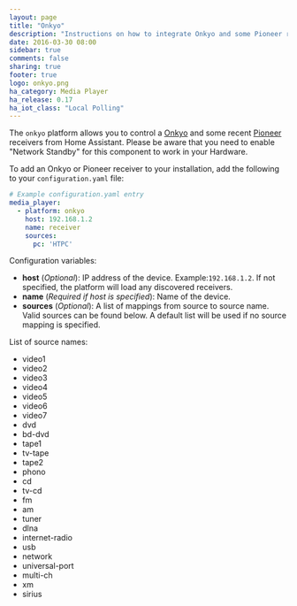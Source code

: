 ```yaml
---
layout: page
title: "Onkyo"
description: "Instructions on how to integrate Onkyo and some Pioneer receivers into Home Assistant."
date: 2016-03-30 08:00
sidebar: true
comments: false
sharing: true
footer: true
logo: onkyo.png
ha_category: Media Player
ha_release: 0.17
ha_iot_class: "Local Polling"
---
```



The `onkyo` platform allows you to control a [Onkyo](http://www.onkyo.com/) and some recent [Pioneer](http://www.pioneerelectronics.com) receivers from Home Assistant. Please be aware that you need to enable "Network Standby" for this component to work in your Hardware.

To add an Onkyo or Pioneer receiver to your installation, add the following to your `configuration.yaml` file:

```yaml
# Example configuration.yaml entry
media_player:
  - platform: onkyo
    host: 192.168.1.2
    name: receiver
    sources:
      pc: 'HTPC'
```

Configuration variables:

- **host** (*Optional*): IP address of the device. Example:`192.168.1.2`. If not specified, the platform will load any discovered receivers.
- **name** (*Required if host is specified*): Name of the device.
- **sources** (*Optional*): A list of mappings from source to source name. Valid sources can be found below. A default list will be used if no source mapping is specified.

List of source names:

- video1
- video2
- video3
- video4
- video5
- video6
- video7
- dvd
- bd-dvd
- tape1
- tv-tape
- tape2
- phono
- cd
- tv-cd
- fm
- am
- tuner
- dlna
- internet-radio
- usb
- network
- universal-port
- multi-ch
- xm
- sirius
